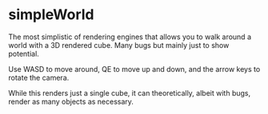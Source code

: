 # simpleWorld
The most simplistic of rendering engines that allows you to walk around a world with a 3D rendered cube.  Many bugs but mainly just to show potential.

Use WASD to move around, QE to move up and down, and the arrow keys to rotate the camera.

While this renders just a single cube, it can theoretically, albeit with bugs, render as many objects as necessary.
